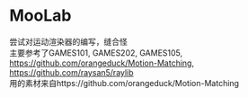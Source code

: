 # MooLab  
尝试对运动渲染器的编写，缝合怪  
主要参考了GAMES101, GAMES202, GAMES105, https://github.com/orangeduck/Motion-Matching, https://github.com/raysan5/raylib  
用的素材来自https://github.com/orangeduck/Motion-Matching 
